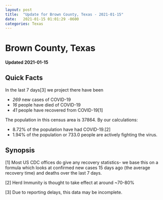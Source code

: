 ```yaml
---
layout: post
title:  "Update for Brown County, Texas - 2021-01-15"
date:   2021-01-15 01:01:29 -0600
categories: Texas
---
```


# Brown County, Texas
#### Updated 2021-01-15

## Quick Facts

In the last 7 days[3] we project there have been
- *269* new cases of COVID-19
- *16* people have died of COVID-19
- *41* people have recovered from COVID-19[1]

The population in this census area is 37864. By our calculations:
- 8.72% of the population have had COVID-19.[2]
- 1.94% of the population or 733.0 people are actively fighting the virus.

## Synopsis




[1] Most US CDC offices do give any recovery statistics- we base this on a formula which looks at confirmed new cases
15 days ago (the average recovery time) and deaths over the last 7 days.

[2] Herd Immunity is thought to take effect at around ~70-80%

[3] Due to reporting delays, this data may be incomplete.
 
    